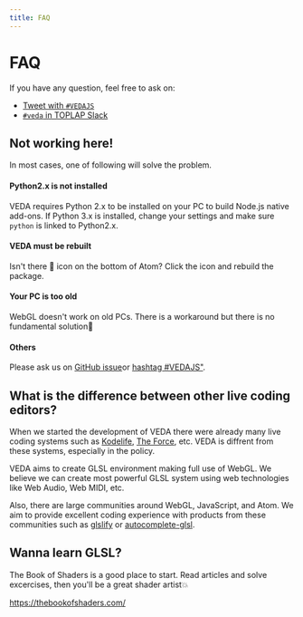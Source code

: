 ```yaml
---
title: FAQ
---
```

# FAQ

If you have any question, feel free to ask on:

- <a href="https://twitter.com/search?f=tweets&q=%23vedajs&src=typd" target="\_blank">Tweet with `#VEDAJS`</a>
- <a href="https://toplap.org/toplap-on-slack/" target="\_blank">`#veda` in TOPLAP Slack</a>


## Not working here!

In most cases, one of following will solve the problem.


#### Python2.x is not installed

VEDA requires Python 2.x to be installed on your PC to build Node.js native add-ons.
If Python 3.x is installed, change your settings and make sure `python` is linked to Python2.x.


#### VEDA must be rebuilt

Isn't there 🐞 icon on the bottom of Atom?
Click the icon and rebuild the package.


#### Your PC is too old

WebGL doesn't work on old PCs.
There is a workaround but there is no fundamental solution🙇


#### Others

Please ask us on <a target="\_blank" href="https://github.com/fand/veda/issues">GitHub issue</a>or <a target="\_blank" href="https://twitter.com/search?f=tweets&q=%23vedajs&src=typd">hashtag \#VEDAJS"</a>.


## What is the difference between other live coding editors?

When we started the development of VEDA there were already many live coding systems such as [Kodelife](https://hexler.net/software/kodelife), [The Force](http://shawnlawson.github.io/The_Force/), etc.
VEDA is diffrent from these systems, especially in the policy.

VEDA aims to create GLSL environment making full use of WebGL.
We believe we can create most powerful GLSL system using web technologies like Web Audio, Web MIDI, etc.

Also, there are large communities around WebGL, JavaScript,  and Atom.
We aim to provide excellent coding experience with products from these communities such as [glslify](https://github.com/stackgl/glslify) or [autocomplete-glsl](https://atom.io/packages/autocomplete-glsl).


## Wanna learn GLSL?

The Book of Shaders is a good place to start.
Read articles and solve excercises, then you'll be a great shader artist💥

https://thebookofshaders.com/

